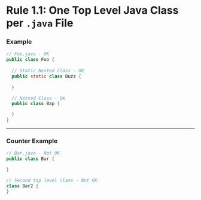 # Rule 1.1: One Top Level Java Class per `.java` File

### Example
```java
// Foo.java - OK
public class Foo {
	
  // Static Nested Class - OK
  public static class Buzz {
  
  } 

  // Nested Class - OK
  public class Bap {

  }
}
```
---
### Counter Example
```java
// Bar.java - Not OK
public class Bar {

}

// Second top level class - Not OK
class Bar2 {
}
```
